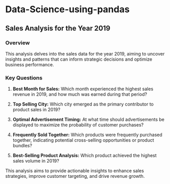 # Data-Science-using-pandas
## Sales Analysis for the Year 2019

### Overview
This analysis delves into the sales data for the year 2019, aiming to uncover insights and patterns that can inform strategic decisions and optimize business performance.

### Key Questions
1. **Best Month for Sales:** Which month experienced the highest sales revenue in 2019, and how much was earned during that period?

2. **Top Selling City:** Which city emerged as the primary contributor to product sales in 2019?

3. **Optimal Advertisement Timing:** At what time should advertisements be displayed to maximize the probability of customer purchases?

4. **Frequently Sold Together:** Which products were frequently purchased together, indicating potential cross-selling opportunities or product bundles?

5. **Best-Selling Product Analysis:** Which product achieved the highest sales volume in 2019?

This analysis aims to provide actionable insights to enhance sales strategies, improve customer targeting, and drive revenue growth.
